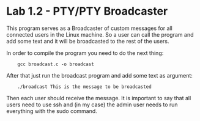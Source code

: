 # Lab 1.2 - PTY/PTY Broadcaster

This program serves as a Broadcaster of custom messages for all connected users in the Linux machine. So a user can call the program and add some text and it will be broadcasted to the rest of the users.

In order to compile the program you need to do the next thing:

		gcc broadcast.c -o broadcast

After that just run the broadcast program and add some text as argument:

		./broadcast This is the message to be broadcasted

Then each user should receive the message.
It is important to say that all users need to use ssh and (in my case) the admin user needs to run everything with the sudo command.
